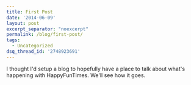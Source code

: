 ```yaml
---
title: First Post
date: '2014-06-09'
layout: post
excerpt_separator: "noexcerpt"
permalink: /blog/first-post/
tags:
  - Uncategorized
dsq_thread_id: '2748923691'
---
```

I thought I'd setup a blog to hopefully have a place to talk about what's
happening with HappyFunTimes. We'll see how it goes.